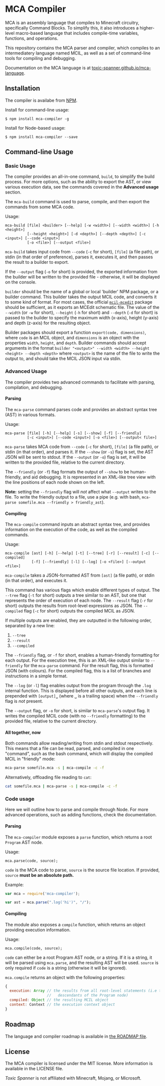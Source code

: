 # MCA Compiler

MCA is an assembly language that compiles to Minecraft circuitry, specifically Command Blocks. To simplify this, it also introduces a higher-level macro-based language that includes compile-time variables, functions, and operations.

This repository contains the MCA parser and compiler, which compiles to an intermediatery language named MCIL, as well as a set of command-line tools for compiling and debugging.

Documentation on the MCA language is at [toxic-spanner.github.io/mca-language](https://toxic-spanner.github.io/mca-language).

## Installation

The compiler is availabe from [NPM](https://npmjs.org/).

Install for command-line usage:
```shell
$ npm install mca-compiler -g
```

Install for Node-based usage:
```shell
$ npm install mca-compiler --save
```

## Command-line Usage

### Basic Usage

The compiler provides an all-in-one command, `build`, to simplify the build process. For more options, such as the ability to export the AST, or view various execution data, see the commands covered in the **Advanced usage** section.

The `mca-build` command is used to parse, compile, and then export the commands from some MCA code.

Usage:
```
mca-build [file] <builder> [--help] [-w <width>] [--width <width>] [-h <height>]
          [--height <height>] [-d <depth>] [--depth <depth>] [-c <input>] [--code <input>]
          [-o <file>] [--output <file>]
```

`mca-build` takes input code from `--code` (`-c` for short), `[file]` (a file path), or stdin (in that order of preference), parses it, executes it, and then passes the result to a builder to export.

If the `--output` flag (`-o` for short) is provided, the exported information from the builder will be written to the provided file - otherwise, it will be displayed on the console.

`builder` should be the name of a global or local 'builder' NPM package, or a builder command. This builder takes the output MCIL code, and converts it to some kind of format. For most cases, the official [`mcil-mcedit`](https://github.com/toxic-spanner/mcil-mcedit) package should be sufficient, as it exports an MCEdit schematic file. The value of the `--width` (or `-w` for short), `--height` (`-h` for short) and `--depth` (`-d` for short) is passed to the builder to specify the maximum width (x-axis), height (y-axis) and depth (z-axis) for the resulting object.

Builder packages should export a function `export(code, dimensions)`, where `code` is an MCIL object, and `dimensions` is an object with the properties `width`, `height`, and `depth`. Builder commands should accept arguments in the format `builder "<output>" --width <width> --height <height> --depth <depth>` where `<output>` is the name of the file to write the output to, and should take the MCIL JSON input via stdin.

### Advanced Usage

The compiler provides two advanced commands to facilitate with parsing, compilation, and debugging.

#### Parsing

The `mca-parse` command parses code and provides an abstract syntax tree (AST) in various formats.

Usage:
```
mca-parse [file] [-h] [--help] [-s] [--show] [-f] [--friendly]
          [-c <input>] [--code <input>] [-o <file>] [--output< file>]
```

`mca-parse` takes MCA code from `--code` (`-c` for short), `[file]` (a file path), or stdin (in that order), and parses it. If the `--show` (or `-s`) flag is set, the AST JSON will be sent to stdout. If the `--output` (or `-o`) flag is set, it will be written to the provided file, relative to the current directory.

The `--friendly` (or `-f`) flag formats the output of `--show` to be human-friendly, and aid debugging. It is represented in an XML-like tree view with the line positions of each node shown on the left.

**Note:** setting the `--friendly` flag will _not_ affect what `--output` writes to the file. To write the friendly output to a file, use a pipe (e.g. with bash, `mca-parse somefile.mca --friendly > friendly_ast`).

#### Compiling

The `mca-compile` command inputs an abstract syntax tree, and provides information on the execution of the code, as well as the compiled commands.

Usage:
```
mca-compile [ast] [-h] [--help] [-t] [--tree] [-r] [--result] [-c] [--compiled]
            [-f] [--friendly] [-l] [--log] [-o <file>] [--output <file>]
```

`mca-compile` takes a JSON-formatted AST from `[ast]` (a file path), or stdin (in that order), and executes it.

This command has various flags which enable different types of output. The `--tree` flag (`-t` for short) outputs a tree similar to an AST, but one that represents the order of execution of each node. The `--result` flag (`-r` for short) outputs the results from root-level expressions as JSON. The `--compiled` flag (`-c` for short) outputs the compiled MCIL as JSON.

If multiple outputs are enabled, they are outputted in the following order, separated by a new line:

1. `--tree`
2. `--result`
3. `--compiled`

The `--friendly` flag, or `-f` for short, enables a human-friendly formatting for each output. For the execution tree, this is an XML-like output similar to `--friendly` for the `mca-parse` command. For the result flag, this is formatted JSON (with colours). For the compiled flag, this is a list of branches and instructions in a simple format.

The `--log` (or `-l`) flag enables output from the program through the `.log` internal function. This is displayed before all other outputs, and each line is prepended with `[output]␣` (where `␣` is a trailing space) when the `--friendly` flag is _not_ present.

The `--output` flag, or `-o` for short, is similar to `mca-parse`'s output flag. It writes the compiled MCIL code (with no `--friendly` formatting) to the provided file, relative to the current directory.

#### All together, now

Both commands allow reading/writing from stdin and stdout respectively. This means that a file can be read, parsed, and compiled in one "command", such as the bash command, which will display the compiled MCIL in "friendly" mode:

```bash
mca-parse somefile.mca -s | mca-compile -c -f
```

Alternatively, offloading file reading to `cat`:
```bash
cat somefile.mca | mca-parse -s | mca-compile -c -f
```

### Code usage

Here we will outline how to parse and compile through Node. For more advanced operations, such as adding functions, check the documentation.

#### Parsing

The `mca-compiler` module exposes a `parse` function, which returns a root `Program` AST node.

Usage:
```
mca.parse(code, source);
```

`code` is the MCA code to parse, `source` is the source file location. If provided, `source` **must be an absolute path.**

Example:

```js
var mca = require('mca-compiler');

var ast = mca.parse(".log('hi')", "/");
```

#### Compiling

The module also exposes a `compile` function, which returns an object providing execution information.

Usage:
```
mca.compile(code, source);
```

`code` can either be a root Program AST node, or a string. If it is a string, it will be parsed using `mca.parse`, and the resulting AST will be used. `source` is only required if `code` is a string (otherwise it will be ignored).

`mca.compile` returns an object with the following properties:

```js
{
  execution: Array // the results from all root-level statements (i.e those that are direct
                   //   descendants of the Program node)
  compiled: Object // the resulting MCIL object
  context: Context // the execution context object
}
```

## Roadmap

The language and compiler roadmap is available in [the ROADMAP file](https://github.com/toxic-spanner/mca-compiler/blob/master/ROADMAP.md).

## License

The MCA compiler is licensed under the MIT license. More information is available in the LICENSE file.

_Toxic Spanner_ is not affiliated with Minecraft, Mojang, or Microsoft.
